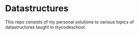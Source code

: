 # Datastructures
This repo consists of my personal solutions to various topics of datastructures taught in mycodeschool.
